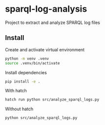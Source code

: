 # sparql-log-analysis
Project to extract and analyze SPARQL log files

## Install

Create and activate virtual environment

```bash
python -m venv .venv
source .venv/bin/activate
```

Install dependencies
```bash
pip install -e .
```


With hatch
```bash
hatch run python src/analyze_sparql_logs.py
```

Without hatch
```bash
python src/analyze_sparql_logs.py
```
